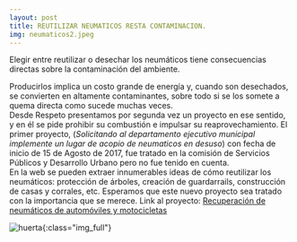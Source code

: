 ```yaml
---
layout: post
title: REUTILIZAR NEUMATICOS RESTA CONTAMINACION.
img: neumaticos2.jpeg
---
```


Elegir entre reutilizar o desechar los neumáticos tiene consecuencias directas sobre la contaminación del ambiente.

Producirlos implica un costo grande de energía y, cuando son desechados, se convierten en altamente contaminantes, sobre todo si se los somete a quema directa como sucede muchas veces.   
Desde Respeto presentamos por segunda vez un proyecto en ese sentido, y en él se pide prohibir su combustión e impulsar su reaprovechamiento. El primer proyecto, (_Solicitando al departamento ejecutivo municipal implemente un lugar de acopio de neumaticos en desuso_) con fecha de inicio de 15 de Agosto de 2017, fue tratado en la comisión de Servicios Públicos y Desarrollo Urbano pero no fue tenido en cuenta.  
En la web se pueden extraer innumerables ideas de cómo reutilizar los neumáticos: protección de árboles, creación de guardarrails, construcción de casas y corrales, etc. Esperamos que este nuevo proyecto sea tratado con la importancia que se merece. Link al proyecto: [Recuperación de neumáticos de automóviles y motocicletas]({{site.baseurl}}/archivos/neumaticos.pdf)

![huerta]({{site.baseurl}}/img/neumaticos.jpeg){:class="img_full"}  

